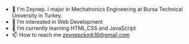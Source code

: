 - 🙋 I'm Zeynep. I major in Mechatronics Engineering at Bursa Technical University in Turkey.
- 👀 I’m interested in Web Development
- 🌱 I’m currently learning HTML,CSS and JavaScript
- 📫 How to reach me zeynepckmk16@gmail.com

<!---
zeynepcakmak0/zeynepcakmak0 is a ✨ special ✨ repository because its `README.md` (this file) appears on your GitHub profile.
You can click the Preview link to take a look at your changes.
--->
